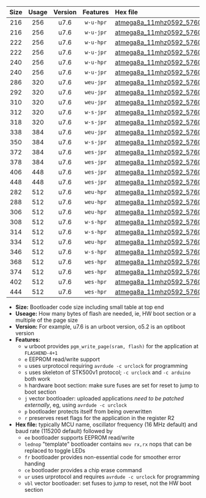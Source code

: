 |Size|Usage|Version|Features|Hex file|
|:-:|:-:|:-:|:-:|:--|
|216|256|u7.6|`w-u-hpr`|[atmega8a_11mhz0592_57600bps_ur.hex](https://raw.githubusercontent.com/stefanrueger/urboot/main//atmega8a_11mhz0592_57600bps_ur.hex)|
|216|256|u7.6|`w-u-jpr`|[atmega8a_11mhz0592_57600bps_ur_vbl.hex](https://raw.githubusercontent.com/stefanrueger/urboot/main//atmega8a_11mhz0592_57600bps_ur_vbl.hex)|
|222|256|u7.6|`w-u-hpr`|[atmega8a_11mhz0592_57600bps_lednop_ur.hex](https://raw.githubusercontent.com/stefanrueger/urboot/main//atmega8a_11mhz0592_57600bps_lednop_ur.hex)|
|222|256|u7.6|`w-u-jpr`|[atmega8a_11mhz0592_57600bps_lednop_ur_vbl.hex](https://raw.githubusercontent.com/stefanrueger/urboot/main//atmega8a_11mhz0592_57600bps_lednop_ur_vbl.hex)|
|240|256|u7.6|`w-u-hpr`|[atmega8a_11mhz0592_57600bps_lednop_fr_ur.hex](https://raw.githubusercontent.com/stefanrueger/urboot/main//atmega8a_11mhz0592_57600bps_lednop_fr_ur.hex)|
|240|256|u7.6|`w-u-jpr`|[atmega8a_11mhz0592_57600bps_lednop_fr_ur_vbl.hex](https://raw.githubusercontent.com/stefanrueger/urboot/main//atmega8a_11mhz0592_57600bps_lednop_fr_ur_vbl.hex)|
|286|320|u7.6|`weu-jpr`|[atmega8a_11mhz0592_57600bps_ee_ur_vbl.hex](https://raw.githubusercontent.com/stefanrueger/urboot/main//atmega8a_11mhz0592_57600bps_ee_ur_vbl.hex)|
|292|320|u7.6|`weu-jpr`|[atmega8a_11mhz0592_57600bps_ee_lednop_ur_vbl.hex](https://raw.githubusercontent.com/stefanrueger/urboot/main//atmega8a_11mhz0592_57600bps_ee_lednop_ur_vbl.hex)|
|310|320|u7.6|`weu-jpr`|[atmega8a_11mhz0592_57600bps_ee_lednop_fr_ur_vbl.hex](https://raw.githubusercontent.com/stefanrueger/urboot/main//atmega8a_11mhz0592_57600bps_ee_lednop_fr_ur_vbl.hex)|
|312|320|u7.6|`w-s-jpr`|[atmega8a_11mhz0592_57600bps_vbl.hex](https://raw.githubusercontent.com/stefanrueger/urboot/main//atmega8a_11mhz0592_57600bps_vbl.hex)|
|318|320|u7.6|`w-s-jpr`|[atmega8a_11mhz0592_57600bps_lednop_vbl.hex](https://raw.githubusercontent.com/stefanrueger/urboot/main//atmega8a_11mhz0592_57600bps_lednop_vbl.hex)|
|338|384|u7.6|`weu-jpr`|[atmega8a_11mhz0592_57600bps_ee_lednop_fr_ce_ur_vbl.hex](https://raw.githubusercontent.com/stefanrueger/urboot/main//atmega8a_11mhz0592_57600bps_ee_lednop_fr_ce_ur_vbl.hex)|
|350|384|u7.6|`w-s-jpr`|[atmega8a_11mhz0592_57600bps_lednop_fr_vbl.hex](https://raw.githubusercontent.com/stefanrueger/urboot/main//atmega8a_11mhz0592_57600bps_lednop_fr_vbl.hex)|
|372|384|u7.6|`wes-jpr`|[atmega8a_11mhz0592_57600bps_ee_vbl.hex](https://raw.githubusercontent.com/stefanrueger/urboot/main//atmega8a_11mhz0592_57600bps_ee_vbl.hex)|
|378|384|u7.6|`wes-jpr`|[atmega8a_11mhz0592_57600bps_ee_lednop_vbl.hex](https://raw.githubusercontent.com/stefanrueger/urboot/main//atmega8a_11mhz0592_57600bps_ee_lednop_vbl.hex)|
|406|448|u7.6|`wes-jpr`|[atmega8a_11mhz0592_57600bps_ee_lednop_fr_vbl.hex](https://raw.githubusercontent.com/stefanrueger/urboot/main//atmega8a_11mhz0592_57600bps_ee_lednop_fr_vbl.hex)|
|448|448|u7.6|`wes-jpr`|[atmega8a_11mhz0592_57600bps_ee_lednop_fr_ce_vbl.hex](https://raw.githubusercontent.com/stefanrueger/urboot/main//atmega8a_11mhz0592_57600bps_ee_lednop_fr_ce_vbl.hex)|
|282|512|u7.6|`weu-hpr`|[atmega8a_11mhz0592_57600bps_ee_ur.hex](https://raw.githubusercontent.com/stefanrueger/urboot/main//atmega8a_11mhz0592_57600bps_ee_ur.hex)|
|288|512|u7.6|`weu-hpr`|[atmega8a_11mhz0592_57600bps_ee_lednop_ur.hex](https://raw.githubusercontent.com/stefanrueger/urboot/main//atmega8a_11mhz0592_57600bps_ee_lednop_ur.hex)|
|306|512|u7.6|`weu-hpr`|[atmega8a_11mhz0592_57600bps_ee_lednop_fr_ur.hex](https://raw.githubusercontent.com/stefanrueger/urboot/main//atmega8a_11mhz0592_57600bps_ee_lednop_fr_ur.hex)|
|308|512|u7.6|`w-s-hpr`|[atmega8a_11mhz0592_57600bps.hex](https://raw.githubusercontent.com/stefanrueger/urboot/main//atmega8a_11mhz0592_57600bps.hex)|
|314|512|u7.6|`w-s-hpr`|[atmega8a_11mhz0592_57600bps_lednop.hex](https://raw.githubusercontent.com/stefanrueger/urboot/main//atmega8a_11mhz0592_57600bps_lednop.hex)|
|334|512|u7.6|`weu-hpr`|[atmega8a_11mhz0592_57600bps_ee_lednop_fr_ce_ur.hex](https://raw.githubusercontent.com/stefanrueger/urboot/main//atmega8a_11mhz0592_57600bps_ee_lednop_fr_ce_ur.hex)|
|346|512|u7.6|`w-s-hpr`|[atmega8a_11mhz0592_57600bps_lednop_fr.hex](https://raw.githubusercontent.com/stefanrueger/urboot/main//atmega8a_11mhz0592_57600bps_lednop_fr.hex)|
|368|512|u7.6|`wes-hpr`|[atmega8a_11mhz0592_57600bps_ee.hex](https://raw.githubusercontent.com/stefanrueger/urboot/main//atmega8a_11mhz0592_57600bps_ee.hex)|
|374|512|u7.6|`wes-hpr`|[atmega8a_11mhz0592_57600bps_ee_lednop.hex](https://raw.githubusercontent.com/stefanrueger/urboot/main//atmega8a_11mhz0592_57600bps_ee_lednop.hex)|
|402|512|u7.6|`wes-hpr`|[atmega8a_11mhz0592_57600bps_ee_lednop_fr.hex](https://raw.githubusercontent.com/stefanrueger/urboot/main//atmega8a_11mhz0592_57600bps_ee_lednop_fr.hex)|
|444|512|u7.6|`wes-hpr`|[atmega8a_11mhz0592_57600bps_ee_lednop_fr_ce.hex](https://raw.githubusercontent.com/stefanrueger/urboot/main//atmega8a_11mhz0592_57600bps_ee_lednop_fr_ce.hex)|

- **Size:** Bootloader code size including small table at top end
- **Useage:** How many bytes of flash are needed, ie, HW boot section or a multiple of the page size
- **Version:** For example, u7.6 is an urboot version, o5.2 is an optiboot version
- **Features:**
  + `w` urboot provides `pgm_write_page(sram, flash)` for the application at `FLASHEND-4+1`
  + `e` EEPROM read/write support
  + `u` uses urprotocol requiring `avrdude -c urclock` for programming
  + `s` uses skeleton of STK500v1 protocol; `-c urclock` and `-c arduino` both work
  + `h` hardware boot section: make sure fuses are set for reset to jump to boot section
  + `j` vector bootloader: uploaded applications *need to be patched externally*, eg, using `avrdude -c urclock`
  + `p` bootloader protects itself from being overwritten
  + `r` preserves reset flags for the application in the register R2
- **Hex file:** typically MCU name, oscillator frequency (16 MHz default) and baud rate (115200 default) followed by
  + `ee` bootloader supports EEPROM read/write
  + `lednop` "template" bootloader contains `mov rx,rx` nops that can be replaced to toggle LEDs
  + `fr` bootloader provides non-essential code for smoother error handing
  + `ce` bootloader provides a chip erase command
  + `ur` uses urprotocol and requires `avrdude -c urclock` for programming
  + `vbl` vector bootloader: set fuses to jump to reset, not the HW boot section
